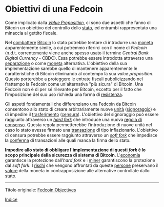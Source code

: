 # Obiettivi di una Fedcoin



Come implicato dalla [_Value Proposition_](ch003-value-proposition.md), ci sono due aspetti che fanno di Bitcoin un obiettivo del controllo dello [stato](ch101-glossary.md#stato), ed entrambi rappresentato una minaccia al gettito fiscale.

Nel [combattere](ch014-other-means-principle.md) [Bitcoin](ch101-glossary.md#bitcoin) lo stato potrebbe tentare di introdurre una [moneta](ch005-money-taxonomy) apparentemente simile, a cui potremmo riferirci con il nome di _Fedcoin_ (n.d.t. correntemente viene anche spesso usato il termine _Central Bank Digital Currency_ - CBDC). Essa potrebbe essere introdotta attraverso una [separazione](ch101-glossary.md#separazione-split) o come [moneta](ch101-glossary.md#moneta) alternativa. L'obiettivo della sua implementazione sarebbe quello di mantenere apparentemente le caratteristiche di Bitcoin eliminando al contempo la sua _value proposition_. Questo porterebbe a proteggere le entrate fiscali pubblicizzando nel frattempo la Fedcoin come un'alternativa "più sicura" di Bitcoin. Una Fedcoin non è di per sé rilevante per Bitcoin, eccetto per il fatto che l’imposizione del suo uso richieda una forma di [resistenza](ch004-axiom-of-resistance.md).

Gli aspetti fondamentali che differenziano una Fedcoin da Bitcoin consentono allo stato di creare arbitrariamente nuove [unità](ch101-glossary.md#unità) ([signoraggio](https://en.wikipedia.org/wiki/Seigniorage)) e di impedire il [trasferimento](ch101-glossary.md#trasferimento) ([censura](ch101-glossary.md#censura)). L'obiettivo del signoraggio può essere raggiunto attraverso un [_hard fork_](ch101-glossary.md#hard-fork) che introduce una nuova [regola di consenso](ch101-glossary.md#regola). Questa regola permetterebbe l'introduzione di nuove unità nel caso lo stato avesse firmato una [transazione](ch101-glossary.md#transazione) di tipo inflazionario. L'obiettivo di censura potrebbe essere raggiunto attraverso un [_soft fork_](ch101-glossary.md#soft-fork) che impedisce la [conferma](ch101-glossary.md#conferma) di transazioni alle quali manca la firma dello stato.

**Impedire allo stato di obbligare l'implementazione di questi _fork_ è lo scopo principale della sicurezza di sistema di Bitcoin**. L'[economia](ch101-glossary.md#economia) garantisce la protezione dall'_hard fork_ e i [miner](ch101-glossary.md#miner) garantiscono la protezione dal _soft fork_. I [rischi](ch016-risk-sharing-principle.md) che vengono affrontati da queste [persone](ch101-glossary.md#persona) preservano il [valore](ch101-glossary.md#valore) della moneta in contrapposizione alle alternative controllate dallo stato.

---

Titolo originale: [Fedcoin Objectives](https://github.com/libbitcoin/libbitcoin-system/wiki/Fedcoin-Objectives)

[Indice](/README.md)

